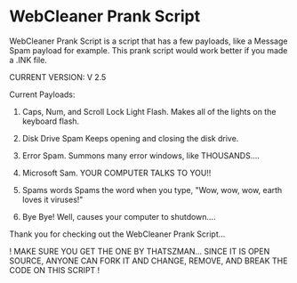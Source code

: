 # WebCleaner Prank Script

WebCleaner Prank Script is a script that has a few payloads, like a Message Spam payload for example. This prank script would work better if you made a .INK file.

CURRENT VERSION: V 2.5

Current Payloads:

1. Caps, Num, and Scroll Lock Light Flash.
  Makes all of the lights on the keyboard flash.
  
2. Disk Drive Spam
  Keeps opening and closing the disk drive.

3. Error Spam.
  Summons many error windows, like THOUSANDS....

4. Microsoft Sam.
  YOUR COMPUTER TALKS TO YOU!!
  
5. Spams words
  Spams the word when you type, "Wow, wow, wow, earth loves it viruses!"
  
6. Bye Bye!
  Well, causes your computer to shutdown.... 


Thank you for checking out the WebCleaner Prank Script...

! MAKE SURE YOU GET THE ONE BY THATSZMAN... SINCE IT IS OPEN SOURCE, ANYONE CAN FORK IT AND CHANGE, REMOVE, AND BREAK THE CODE ON THIS SCRIPT !
